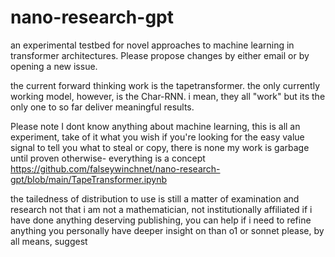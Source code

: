 # nano-research-gpt
an experimental testbed for novel approaches to machine learning in transformer architectures.
Please propose changes by either email or by opening a new issue.

the current forward thinking work is the tapetransformer.
the only currently working model, however, is the Char-RNN.
i mean, they all "work" but its the only one to so far deliver meaningful results.


Please note I dont know anything about machine learning, this is all an experiment, take of it what you wish
if you're looking for the easy value signal to tell you what to steal or copy, there is none
my work is garbage until proven otherwise- everything is a concept
https://github.com/falseywinchnet/nano-research-gpt/blob/main/TapeTransformer.ipynb

the tailedness of distribution to use is still a matter of examination and research
not that i am not a mathematician, not institutionally affiliated
if i have done anything deserving publishing, you can help
if i need to refine anything you personally have deeper insight on than o1 or sonnet
please, by all means, suggest
